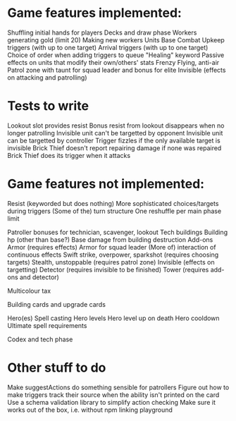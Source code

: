 # Game features implemented:

Shuffling initial hands for players
Decks and draw phase
Workers generating gold (limit 20)
Making new workers
Units
Base
Combat
Upkeep triggers (with up to one target)
Arrival triggers (with up to one target)
Choice of order when adding triggers to queue
"Healing" keyword
Passive effects on units that modify their own/others' stats
Frenzy
Flying, anti-air
Patrol zone with taunt for squad leader and bonus for elite
Invisible (effects on attacking and patrolling)

# Tests to write

Lookout slot provides resist
Bonus resist from lookout disappears when no longer patrolling
Invisible unit can't be targetted by opponent
Invisible unit can be targetted by controller
Trigger fizzles if the only available target is invisible
Brick Thief doesn't report repairing damage if none was repaired
Brick Thief does its trigger when it attacks

# Game features not implemented:

Resist (keyworded but does nothing)
More sophisticated choices/targets during triggers
(Some of the) turn structure
One reshuffle per main phase limit

Patroller bonuses for technician, scavenger, lookout
Tech buildings
Building hp (other than base?)
Base damage from building destruction
Add-ons
Armor (requires effects)
Armor for squad leader
(More of) interaction of continuous effects
Swift strike, overpower, sparkshot (requires choosing targets)
Stealth, unstoppable (requires patrol zone)
Invisible (effects on targetting)
Detector (requires invisible to be finished)
Tower (requires add-ons and detector)

Multicolour tax

Building cards and upgrade cards

Hero(es)
Spell casting
Hero levels
Hero level up on death
Hero cooldown
Ultimate spell requirements

Codex and tech phase

# Other stuff to do

Make suggestActions do something sensible for patrollers
Figure out how to make triggers track their source when the ability isn't printed on the card
Use a schema validation library to simplify action checking
Make sure it works out of the box, i.e. without npm linking playground
